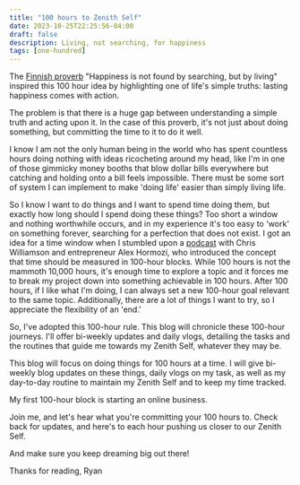 ```yaml
---
title: "100 hours to Zenith Self"
date: 2023-10-25T22:25:56-04:00
draft: false
description: Living, not searching, for happiness 
tags: [one-hundred]
---
```


The [Finnish proverb](https://www.goodreads.com/quotes/11513957-there-s-a-finnish-saying-onni-ei-tule-etsien-vaan-elaen) "Happiness is not found by searching, but by living" inspired this 100 hour idea by highlighting one of life's simple truths: lasting happiness comes with action. 

The problem is that there is a huge gap between understanding a simple truth and acting upon it. In the case of this proverb, it's not just about doing something, but committing the time to it to do it well.

I know I am not the only human being in the world who has spent countless hours doing nothing with ideas ricocheting around my head, like I'm in one of those gimmicky money booths that blow dollar bills everywhere but catching and holding onto a bill feels impossible. There must be some sort of system I can implement to make 'doing life' easier than simply living life.

So I know I want to do things and I want to spend time doing them, but exactly how long should I spend doing these things? Too short a window and nothing worthwhile occurs, and in my experience it's too easy to 'work' on something forever, searching for a perfection that does not exist. I got an idea for a time window when I stumbled upon a [podcast](https://www.youtube.com/watch?v=M4PzOjM5BJQ) with Chris Williamson and entrepreneur Alex Hormozi, who introduced the concept that time should be measured in 100-hour blocks. While 100 hours is not the mammoth 10,000 hours, it's enough time to explore a topic and it forces me to break my project down into something achievable in 100 hours. After 100 hours, if I like what I'm doing, I can always set a new 100-hour goal relevant to the same topic. Additionally, there are a lot of things I want to try, so I appreciate the flexibility of an 'end.'

So, I've adopted this 100-hour rule. This blog will chronicle these 100-hour journeys. I'll offer bi-weekly updates and daily vlogs, detailing the tasks and the routines that guide me towards my Zenith Self, whatever they may be.

This blog will focus on doing things for 100 hours at a time. I will give bi-weekly blog updates on these things, daily vlogs on my task, as well as my day-to-day routine to maintain my Zenith Self and to keep my time tracked.

My first 100-hour block is starting an online business.

Join me, and let's hear what you're committing your 100 hours to. Check back for updates, and here's to each hour pushing us closer to our Zenith Self.

And make sure you keep dreaming big out there!

Thanks for reading, 
Ryan